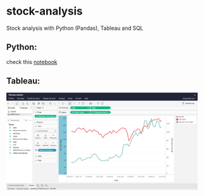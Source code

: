 # stock-analysis
 Stock analysis with Python (Pandas), Tableau and SQL

## Python: 

check this [notebook](https://github.com/nispero22/stock-analysis/blob/main/Delivery%20Hero%20analysis.ipynb)


## Tableau: 

![screenshot from Tableau online](./Tableau/tableau-Dax-DH.png)

